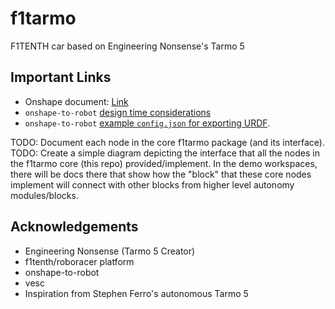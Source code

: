 # f1tarmo
F1TENTH car based on Engineering Nonsense's Tarmo 5

## Important Links
- Onshape document: [Link](https://cad.onshape.com/documents/61ba5ba62381fd64bbeea859/w/cb2fd1f3287b069a6eae6b15/e/617dda5fe1f5b2023eaf39f8?renderMode=0&uiState=68101d46feeb8b496e8bb9f5)
- `onshape-to-robot` [design time considerations](https://onshape-to-robot.readthedocs.io/en/latest/exporter_urdf.html)
- `onshape-to-robot` [example `config.json` for exporting
  URDF](https://onshape-to-robot.readthedocs.io/en/latest/exporter_urdf.html#config-json-entries-urdf).


TODO: Document each node in the core f1tarmo package (and its interface).
TODO: Create a simple diagram depicting the interface that all the nodes in the
f1tarmo core (this repo) provided/implement. In the demo workspaces, there will
be docs there that show how the "block" that these core nodes implement will
connect with other blocks from higher level autonomy modules/blocks.

## Acknowledgements
- Engineering Nonsense (Tarmo 5 Creator)
- f1tenth/roboracer platform
- onshape-to-robot
- vesc
- Inspiration from Stephen Ferro's autonomous Tarmo 5